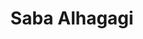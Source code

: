---
layout: page
title: Saba Alhagagi
description: MBio student
img: assets/img/people/Saba_Alhagagi_profile.jpg
importance: 0
category: current
redirect: 
---